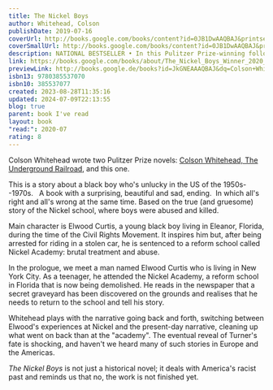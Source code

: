 ```yaml
---  
title: The Nickel Boys  
author: Whitehead, Colson  
publishDate: 2019-07-16  
coverUrl: http://books.google.com/books/content?id=0JB1DwAAQBAJ&printsec=frontcover&img=1&zoom=1&edge=curl&source=gbs_api  
coverSmallUrl: http://books.google.com/books/content?id=0JB1DwAAQBAJ&printsec=frontcover&img=1&zoom=5&edge=curl&source=gbs_api  
description: NATIONAL BESTSELLER • In this Pulitzer Prize-winning follow-up to The Underground Railroad, Colson Whitehead brilliantly dramatizes another strand of American history through the story of two boys unjustly sentenced to a hellish reform school in Jim Crow-era Florida. When Elwood Curtis, a black boy growing up in 1960s Tallahassee, is unfairly sentenced to a juvenile reformatory called the Nickel Academy, he finds himself trapped in a grotesque chamber of horrors. Elwood’s only salvation is his friendship with fellow “delinquent” Turner, which deepens despite Turner’s conviction that Elwood is hopelessly naive, that the world is crooked, and that the only way to survive is to scheme and avoid trouble. As life at the Academy becomes ever more perilous, the tension between Elwood’s ideals and Turner’s skepticism leads to a decision whose repercussions will echo down the decades. Based on the real story of a reform school that operated for 111 years and warped the lives of thousands of children, The Nickel Boys is a devastating, driven narrative that showcases a great American novelist writing at the height of his powers and “should further cement Whitehead as one of his generation's best" (Entertainment Weekly). Look for Colson Whitehead’s bestselling new novel, Harlem Shuffle!  
link: https://books.google.com/books/about/The_Nickel_Boys_Winner_2020_Pulitzer_Pri.html?hl=&id=JkGNEAAAQBAJ  
previewLink: http://books.google.de/books?id=JkGNEAAAQBAJ&dq=Colson+Whitehead,+The+Underground+Railroad,+The+Nickel+Boys&hl=&as_pt=BOOKS&cd=1&source=gbs_api  
isbn13: 9780385537070  
isbn10: 385537077  
created: 2023-08-28T11:35:16  
updated: 2024-07-09T22:13:55  
blog: true  
parent: book I've read  
layout: book  
"read:": 2020-07  
rating: 8  
---  
```

  
Colson Whitehead wrote two Pulitzer Prize novels: [Colson Whitehead, The Underground Railroad](./Colson%20Whitehead,%20The%20Underground%20Railroad.md), and this one.  
  
This is a story about a black boy who's unlucky in the US of the 1950s--1970s.   A book with a surprising, beautiful and sad, ending.  In which all's right and all's wrong at the same time. Based on the true (and gruesome) story of the Nickel school, where boys were abused and killed.  
  
Main character is Elwood Curtis, a young black boy living in Eleanor, Florida, during the time of the Civil Rights Movement. It inspires him but, after being arrested for riding in a stolen car, he is sentenced to a reform school called Nickel Academy: brutal treatment and abuse.  
  
In the prologue, we meet a man named Elwood Curtis who is living in New York City. As a teenager, he attended the Nickel Academy, a reform school in Florida that is now being demolished. He reads in the newspaper that a secret graveyard has been discovered on the grounds and realises that he needs to return to the school and tell his story.  
  
Whitehead plays with the narrative going back and forth, switching between Elwood's experiences at Nickel and the present-day narrative, cleaning up what went on back than at the "academy".  The eventual reveal of Turner's fate is shocking, and haven't we heard many of such stories in Europe and the Americas.  
  
_The Nickel Boys_ is not just a historical novel; it deals with America's racist past and reminds us that no, the work is not finished yet.   
